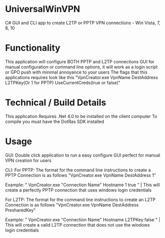 # UniversalWinVPN
C# GUI and CLI app to create L2TP or PPTP VPN connections - Win Vista, 7, 8, 10

# Functionality
This application will configure BOTH PPTP and L2TP connections
GUI for manual configuration or command line options, it will work as a login script or GPO push with minimal annoyance to your users
The flags that this applications requires look like this "VpnCreator.exe VpnName DestAddress L2TPKey(Or 1 for PPTP) UseCurrentCreds(true or false)"

# Technical / Build Details
This application Requires .Net 4.0 to be installed on the client computer
To compile you must have the DotRas SDK installed

# Usage
GUI:
Double click application to run a easy configure GUI perfect for manual VPN creation for users

CLI:
For PPTP:
The format for the command line instructions to create a PPTP Connection is as follows "VpnCreator.exe VpnName DestAddress 1"

Example: " VpnCreator.exe "Connection Name" Hostname 1 true " | This will create a perfectly PPTP connection that uses windows login credentials

For L2TP:
The format for the command line instructions to create an L2TP Connection is as follows "VpnCreator.exe VpnName DestAddress PresharedKey"
    
Example: " VpnCreator.exe "Connection Name" Hostname L2TPKey false " | This will create a valid L2TP connection that does not use the windows login credentials


